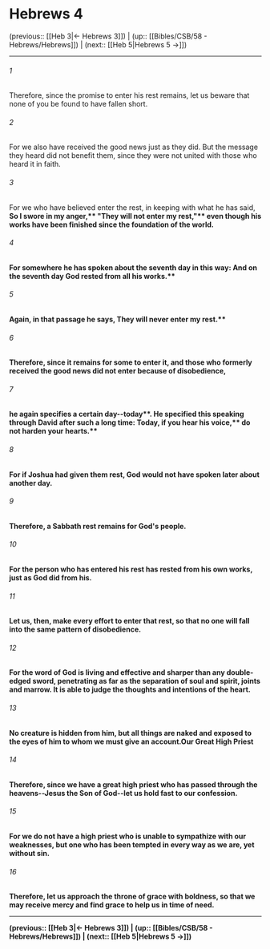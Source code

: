 # Hebrews 4

(previous:: [[Heb 3|← Hebrews 3]]) | (up:: [[Bibles/CSB/58 - Hebrews/Hebrews]]) | (next:: [[Heb 5|Hebrews 5 →]])

***


###### 1 
Therefore, since the promise to enter his rest remains, let us beware that none of you be found to have fallen short. 

###### 2 
For we also have received the good news just as they did. But the message they heard did not benefit them, since they were not united with those who heard it in faith. 

###### 3 
For we who have believed enter the rest, in keeping with what he has said, <b class="quote">So I swore in my anger,** <b class="quote">"They will not enter my rest,"** even though his works have been finished since the foundation of the world. 

###### 4 
For somewhere he has spoken about the seventh day in this way: <b class="quote">And on the seventh day God rested from all his works.** 

###### 5 
Again, in that passage he says, <b class="quote">They will never enter my rest.** 

###### 6 
Therefore, since it remains for some to enter it, and those who formerly received the good news did not enter because of disobedience, 

###### 7 
he again specifies a certain day--<b class="quote">today**. He specified this speaking through David after such a long time: <b class="quote">Today, if you hear his voice,** <b class="quote">do not harden your hearts.** 

###### 8 
For if Joshua had given them rest, God would not have spoken later about another day. 

###### 9 
Therefore, a Sabbath rest remains for God's people. 

###### 10 
For the person who has entered his rest has rested from his own works, just as God did from his. 

###### 11 
Let us, then, make every effort to enter that rest, so that no one will fall into the same pattern of disobedience. 

###### 12 
For the word of God is living and effective and sharper than any double-edged sword, penetrating as far as the separation of soul and spirit, joints and marrow. It is able to judge the thoughts and intentions of the heart. 

###### 13 
No creature is hidden from him, but all things are naked and exposed to the eyes of him to whom we must give an account.Our Great High Priest 

###### 14 
Therefore, since we have a great high priest who has passed through the heavens--Jesus the Son of God--let us hold fast to our confession. 

###### 15 
For we do not have a high priest who is unable to sympathize with our weaknesses, but one who has been tempted in every way as we are, yet without sin. 

###### 16 
Therefore, let us approach the throne of grace with boldness, so that we may receive mercy and find grace to help us in time of need.

***

(previous:: [[Heb 3|← Hebrews 3]]) | (up:: [[Bibles/CSB/58 - Hebrews/Hebrews]]) | (next:: [[Heb 5|Hebrews 5 →]])
